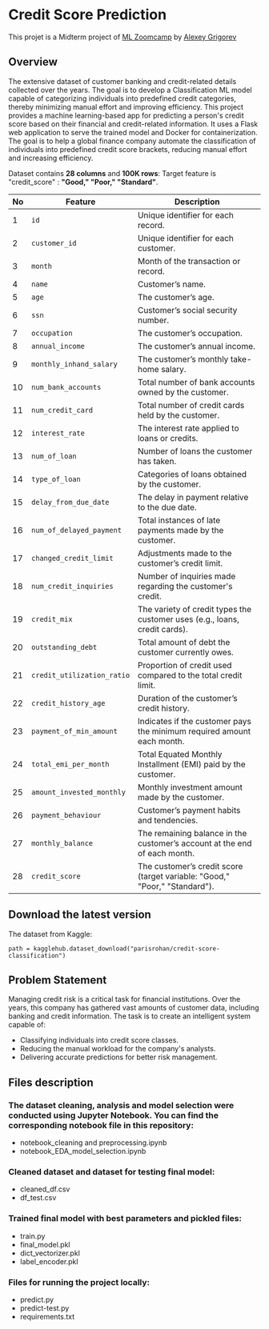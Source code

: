 # Credit Score Prediction
This projet is a Midterm project of [ML Zoomcamp](https://github.com/DataTalksClub/machine-learning-zoomcamp) by [Alexey Grigorev](https://github.com/alexeygrigorev)

## Overview

The extensive dataset of customer banking and credit-related details collected over the years.
The goal is to develop a Classification ML model capable of categorizing individuals into predefined credit categories, thereby minimizing manual effort and improving efficiency.
This project provides a machine learning-based app for predicting a person's credit score based on their financial and credit-related information. 
It uses a Flask web application to serve the trained model and Docker for containerization.
The goal is to help a global finance company automate the classification of individuals into predefined credit score brackets, reducing manual effort and increasing efficiency.

Dataset contains **28 columns** and **100K rows**:
Target feature is "credit_score" : **"Good," "Poor," "Standard"**.

| **No** | **Feature**                | **Description**                                                                 |
|--------|----------------------------|---------------------------------------------------------------------------------|
| 1      | `id`                       | Unique identifier for each record.                                             |
| 2      | `customer_id`              | Unique identifier for each customer.                                           |
| 3      | `month`                    | Month of the transaction or record.                                            |
| 4      | `name`                     | Customer’s name.                                                               |
| 5      | `age`                      | The customer’s age.                                                            |
| 6      | `ssn`                      | Customer’s social security number.                                             |
| 7      | `occupation`               | The customer’s occupation.                                                     |
| 8      | `annual_income`            | The customer’s annual income.                                                  |
| 9      | `monthly_inhand_salary`    | The customer’s monthly take-home salary.                                       |
| 10     | `num_bank_accounts`        | Total number of bank accounts owned by the customer.                           |
| 11     | `num_credit_card`          | Total number of credit cards held by the customer.                             |
| 12     | `interest_rate`            | The interest rate applied to loans or credits.                                 |
| 13     | `num_of_loan`              | Number of loans the customer has taken.                                        |
| 14     | `type_of_loan`             | Categories of loans obtained by the customer.                                  |
| 15     | `delay_from_due_date`      | The delay in payment relative to the due date.                                 |
| 16     | `num_of_delayed_payment`   | Total instances of late payments made by the customer.                         |
| 17     | `changed_credit_limit`     | Adjustments made to the customer’s credit limit.                               |
| 18     | `num_credit_inquiries`     | Number of inquiries made regarding the customer's credit.                      |
| 19     | `credit_mix`               | The variety of credit types the customer uses (e.g., loans, credit cards).     |
| 20     | `outstanding_debt`         | Total amount of debt the customer currently owes.                              |
| 21     | `credit_utilization_ratio` | Proportion of credit used compared to the total credit limit.                  |
| 22     | `credit_history_age`       | Duration of the customer’s credit history.                                     |
| 23     | `payment_of_min_amount`    | Indicates if the customer pays the minimum required amount each month.         |
| 24     | `total_emi_per_month`      | Total Equated Monthly Installment (EMI) paid by the customer.                  |
| 25     | `amount_invested_monthly`  | Monthly investment amount made by the customer.                                |
| 26     | `payment_behaviour`        | Customer’s payment habits and tendencies.                                      |
| 27     | `monthly_balance`          | The remaining balance in the customer’s account at the end of each month.      |
| 28     | `credit_score`             | The customer’s credit score (target variable: "Good," "Poor," "Standard").     |


## Download the latest version
The dataset from Kaggle:
 ```
path = kagglehub.dataset_download("parisrohan/credit-score-classification")
 ```

## Problem Statement

Managing credit risk is a critical task for financial institutions. Over the years, this company has gathered vast amounts of customer data, including banking and credit information.
The task is to create an intelligent system capable of:
- Classifying individuals into credit score classes.
- Reducing the manual workload for the company's analysts.
- Delivering accurate predictions for better risk management.

## Files description

  ### The dataset cleaning, analysis and model selection were conducted using Jupyter Notebook. You can find the corresponding notebook file in this repository:
  - notebook_cleaning and preprocessing.ipynb
  - notebook_EDA_model_selection.ipynb
  ### Cleaned dataset and dataset for testing final model:
  -  cleaned_df.csv
  -  df_test.csv
  ### Trained final model with best parameters and pickled files:
  -  train.py
  -  final_model.pkl
  -  dict_vectorizer.pkl
  -  label_encoder.pkl
  ### Files for running the project locally:
  -  predict.py
  -  predict-test.py
  -  requirements.txt

